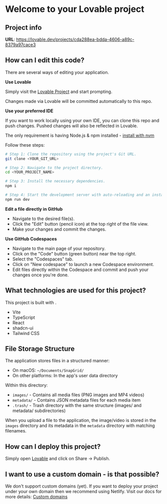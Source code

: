 # Welcome to your Lovable project

## Project info

**URL**: https://lovable.dev/projects/cda288ea-bdda-4606-a89c-8379a97cace3

## How can I edit this code?

There are several ways of editing your application.

**Use Lovable**

Simply visit the [Lovable Project](https://lovable.dev/projects/cda288ea-bdda-4606-a89c-8379a97cace3) and start prompting.

Changes made via Lovable will be committed automatically to this repo.

**Use your preferred IDE**

If you want to work locally using your own IDE, you can clone this repo and push changes. Pushed changes will also be reflected in Lovable.

The only requirement is having Node.js & npm installed - [install with nvm](https://github.com/nvm-sh/nvm#installing-and-updating)

Follow these steps:

```sh
# Step 1: Clone the repository using the project's Git URL.
git clone <YOUR_GIT_URL>

# Step 2: Navigate to the project directory.
cd <YOUR_PROJECT_NAME>

# Step 3: Install the necessary dependencies.
npm i

# Step 4: Start the development server with auto-reloading and an instant preview.
npm run dev
```

**Edit a file directly in GitHub**

- Navigate to the desired file(s).
- Click the "Edit" button (pencil icon) at the top right of the file view.
- Make your changes and commit the changes.

**Use GitHub Codespaces**

- Navigate to the main page of your repository.
- Click on the "Code" button (green button) near the top right.
- Select the "Codespaces" tab.
- Click on "New codespace" to launch a new Codespace environment.
- Edit files directly within the Codespace and commit and push your changes once you're done.

## What technologies are used for this project?

This project is built with .

- Vite
- TypeScript
- React
- shadcn-ui
- Tailwind CSS

## File Storage Structure

The application stores files in a structured manner:

- On macOS: `~/Documents/SnapGrid/`
- On other platforms: In the app's user data directory

Within this directory:
- `images/` - Contains all media files (PNG images and MP4 videos)
- `metadata/` - Contains JSON metadata files for each media item
- `.trash/` - Trash directory with the same structure (images/ and metadata/ subdirectories)

When you upload a file to the application, the image/video is stored in the `images` directory and its metadata in the `metadata` directory with matching filenames.

## How can I deploy this project?

Simply open [Lovable](https://lovable.dev/projects/cda288ea-bdda-4606-a89c-8379a97cace3) and click on Share -> Publish.

## I want to use a custom domain - is that possible?

We don't support custom domains (yet). If you want to deploy your project under your own domain then we recommend using Netlify. Visit our docs for more details: [Custom domains](https://docs.lovable.dev/tips-tricks/custom-domain/)

